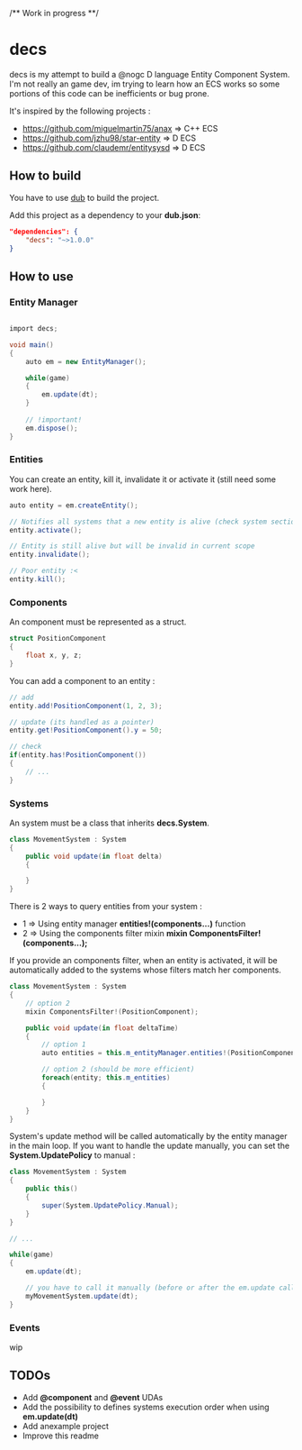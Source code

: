 /** Work in progress **/

decs
===========

decs is my attempt to build a @nogc D language Entity Component System. 
I'm not really an game dev, im trying to learn how an ECS works so some portions of this code can be inefficients or bug prone.

It's inspired by the following projects : 

* https://github.com/miguelmartin75/anax  => C++ ECS
* https://github.com/jzhu98/star-entity   => D ECS
* https://github.com/claudemr/entitysysd  => D ECS

## How to build

You have to use [dub](https://code.dlang.org/download) to build the project.

Add this project as a dependency to your **dub.json**:

```json
"dependencies": {
    "decs": "~>1.0.0"
}
```

## How to use

### Entity Manager

```cs

import decs;

void main()
{
    auto em = new EntityManager();

    while(game)
    {
        em.update(dt);
    }
    
    // !important!
    em.dispose();
}

```

### Entities

You can create an entity, kill it, invalidate it or activate it (still need some work here). 

```cs
auto entity = em.createEntity();

// Notifies all systems that a new entity is alive (check system section to understand this part)
entity.activate();

// Entity is still alive but will be invalid in current scope
entity.invalidate();

// Poor entity :<
entity.kill();
```

### Components

An component must be represented as a struct.

```cs
struct PositionComponent
{
    float x, y, z;
}
```

You can add a component to an entity :

```cs
// add
entity.add!PositionComponent(1, 2, 3);

// update (its handled as a pointer)
entity.get!PositionComponent().y = 50;

// check
if(entity.has!PositionComponent())
{
    // ...
}
```
### Systems

An system must be a class that inherits **decs.System**.

```cs
class MovementSystem : System
{
    public void update(in float delta)
    {

    }
}
```
There is 2 ways to query entities from your system : 

* 1 => Using entity manager **entities!(components...)** function
* 2 => Using the components filter mixin **mixin ComponentsFilter!(components...);**


If you provide an components filter, when an entity is activated, it will be automatically added to the systems whose filters match her components.

```cs
class MovementSystem : System
{
    // option 2
    mixin ComponentsFilter!(PositionComponent);

    public void update(in float deltaTime)
    {
        // option 1
        auto entities = this.m_entityManager.entities!(PositionComponent);

        // option 2 (should be more efficient)
        foreach(entity; this.m_entities)
        {

        }
    }
}
```
System's update method will be called automatically by the entity manager in the main loop. If you want to handle the update manually, you can set the **System.UpdatePolicy** to manual :

```cs
class MovementSystem : System
{
    public this()
    {
        super(System.UpdatePolicy.Manual);
    }
}

// ...

while(game)
{
    em.update(dt);

    // you have to call it manually (before or after the em.update call)
    myMovementSystem.update(dt);
}
```

### Events

wip

## TODOs

* Add **@component** and **@event** UDAs
* Add the possibility to defines systems execution order when using **em.update(dt)**
* Add anexample project
* Improve this readme